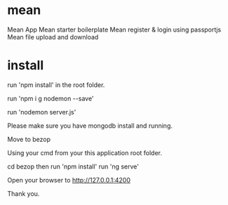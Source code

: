 # mean
Mean App 
Mean starter boilerplate
Mean register & login using passportjs
Mean file upload and download

# install
run 'npm install' in the root folder.

run 'npm i g nodemon --save'

run 'nodemon server.js'

Please make sure you have mongodb install and running.

Move to bezop

Using your cmd from your this application root folder.

cd bezop then run 'npm install'
run 'ng serve'

Open your browser to
http://127.0.0.1:4200

Thank you.
